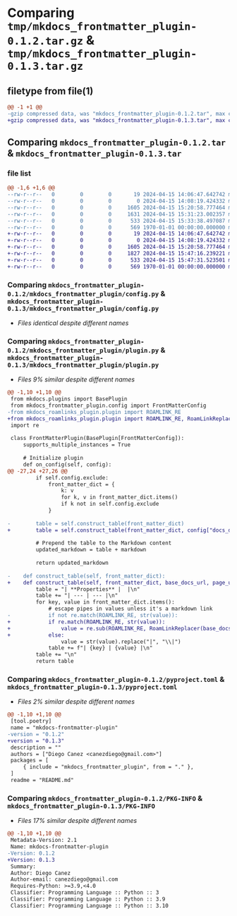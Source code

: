 # Comparing `tmp/mkdocs_frontmatter_plugin-0.1.2.tar.gz` & `tmp/mkdocs_frontmatter_plugin-0.1.3.tar.gz`

## filetype from file(1)

```diff
@@ -1 +1 @@
-gzip compressed data, was "mkdocs_frontmatter_plugin-0.1.2.tar", max compression
+gzip compressed data, was "mkdocs_frontmatter_plugin-0.1.3.tar", max compression
```

## Comparing `mkdocs_frontmatter_plugin-0.1.2.tar` & `mkdocs_frontmatter_plugin-0.1.3.tar`

### file list

```diff
@@ -1,6 +1,6 @@
--rw-r--r--   0        0        0       19 2024-04-15 14:06:47.642742 mkdocs_frontmatter_plugin-0.1.2/README.md
--rw-r--r--   0        0        0        0 2024-04-15 14:08:19.424332 mkdocs_frontmatter_plugin-0.1.2/mkdocs_frontmatter_plugin/__init__.py
--rw-r--r--   0        0        0     1605 2024-04-15 15:20:58.777464 mkdocs_frontmatter_plugin-0.1.2/mkdocs_frontmatter_plugin/config.py
--rw-r--r--   0        0        0     1631 2024-04-15 15:31:23.002357 mkdocs_frontmatter_plugin-0.1.2/mkdocs_frontmatter_plugin/plugin.py
--rw-r--r--   0        0        0      533 2024-04-15 15:33:38.497087 mkdocs_frontmatter_plugin-0.1.2/pyproject.toml
--rw-r--r--   0        0        0      569 1970-01-01 00:00:00.000000 mkdocs_frontmatter_plugin-0.1.2/PKG-INFO
+-rw-r--r--   0        0        0       19 2024-04-15 14:06:47.642742 mkdocs_frontmatter_plugin-0.1.3/README.md
+-rw-r--r--   0        0        0        0 2024-04-15 14:08:19.424332 mkdocs_frontmatter_plugin-0.1.3/mkdocs_frontmatter_plugin/__init__.py
+-rw-r--r--   0        0        0     1605 2024-04-15 15:20:58.777464 mkdocs_frontmatter_plugin-0.1.3/mkdocs_frontmatter_plugin/config.py
+-rw-r--r--   0        0        0     1827 2024-04-15 15:47:16.239221 mkdocs_frontmatter_plugin-0.1.3/mkdocs_frontmatter_plugin/plugin.py
+-rw-r--r--   0        0        0      533 2024-04-15 15:47:31.523501 mkdocs_frontmatter_plugin-0.1.3/pyproject.toml
+-rw-r--r--   0        0        0      569 1970-01-01 00:00:00.000000 mkdocs_frontmatter_plugin-0.1.3/PKG-INFO
```

### Comparing `mkdocs_frontmatter_plugin-0.1.2/mkdocs_frontmatter_plugin/config.py` & `mkdocs_frontmatter_plugin-0.1.3/mkdocs_frontmatter_plugin/config.py`

 * *Files identical despite different names*

### Comparing `mkdocs_frontmatter_plugin-0.1.2/mkdocs_frontmatter_plugin/plugin.py` & `mkdocs_frontmatter_plugin-0.1.3/mkdocs_frontmatter_plugin/plugin.py`

 * *Files 9% similar despite different names*

```diff
@@ -1,10 +1,10 @@
 from mkdocs.plugins import BasePlugin
 from mkdocs_frontmatter_plugin.config import FrontMatterConfig
-from mkdocs_roamlinks_plugin.plugin import ROAMLINK_RE
+from mkdocs_roamlinks_plugin.plugin import ROAMLINK_RE, RoamLinkReplacer
 import re
 
 class FrontMatterPlugin(BasePlugin[FrontMatterConfig]):
     supports_multiple_instances = True
 
     # Initialize plugin
     def on_config(self, config):
@@ -27,24 +27,26 @@
         if self.config.exclude:
             front_matter_dict = {
                 k: v
                 for k, v in front_matter_dict.items()
                 if k not in self.config.exclude
             }
 
-        table = self.construct_table(front_matter_dict)
+        table = self.construct_table(front_matter_dict, config["docs_dir"], page.file.src_path)
 
         # Prepend the table to the Markdown content
         updated_markdown = table + markdown
 
         return updated_markdown
 
-    def construct_table(self, front_matter_dict):
+    def construct_table(self, front_matter_dict, base_docs_url, page_url):
         table = "| **Properties** |  |\n"
         table += "| --- | --- |\n"
         for key, value in front_matter_dict.items():
             # escape pipes in values unless it's a markdown link
-            if not re.match(ROAMLINK_RE, str(value)):
+            if re.match(ROAMLINK_RE, str(value)):
+                value = re.sub(ROAMLINK_RE, RoamLinkReplacer(base_docs_url, page_url), str(value))
+            else:
                 value = str(value).replace("|", "\\|")
             table += f"| {key} | {value} |\n"
         table += "\n"
         return table
```

### Comparing `mkdocs_frontmatter_plugin-0.1.2/pyproject.toml` & `mkdocs_frontmatter_plugin-0.1.3/pyproject.toml`

 * *Files 2% similar despite different names*

```diff
@@ -1,10 +1,10 @@
 [tool.poetry]
 name = "mkdocs-frontmatter-plugin"
-version = "0.1.2"
+version = "0.1.3"
 description = ""
 authors = ["Diego Canez <canezdiego@gmail.com>"]
 packages = [
     { include = "mkdocs_frontmatter_plugin", from = "." },
 ]
 readme = "README.md"
```

### Comparing `mkdocs_frontmatter_plugin-0.1.2/PKG-INFO` & `mkdocs_frontmatter_plugin-0.1.3/PKG-INFO`

 * *Files 17% similar despite different names*

```diff
@@ -1,10 +1,10 @@
 Metadata-Version: 2.1
 Name: mkdocs-frontmatter-plugin
-Version: 0.1.2
+Version: 0.1.3
 Summary: 
 Author: Diego Canez
 Author-email: canezdiego@gmail.com
 Requires-Python: >=3.9,<4.0
 Classifier: Programming Language :: Python :: 3
 Classifier: Programming Language :: Python :: 3.9
 Classifier: Programming Language :: Python :: 3.10
```

